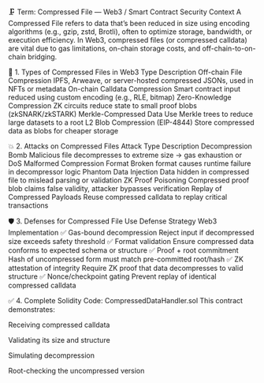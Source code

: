 🗜️ Term: Compressed File — Web3 / Smart Contract Security Context
A Compressed File refers to data that’s been reduced in size using encoding algorithms (e.g., gzip, zstd, Brotli), often to optimize storage, bandwidth, or execution efficiency. In Web3, compressed files (or compressed calldata) are vital due to gas limitations, on-chain storage costs, and off-chain-to-on-chain bridging.

📘 1. Types of Compressed Files in Web3
Type	Description
Off-chain File Compression	IPFS, Arweave, or server-hosted compressed JSONs, used in NFTs or metadata
On-chain Calldata Compression	Smart contract input reduced using custom encoding (e.g., RLE, bitmap)
Zero-Knowledge Compression	ZK circuits reduce state to small proof blobs (zkSNARK/zkSTARK)
Merkle-Compressed Data	Use Merkle trees to reduce large datasets to a root
L2 Blob Compression (EIP-4844)	Store compressed data as blobs for cheaper storage

💥 2. Attacks on Compressed Files
Attack Type	Description
Decompression Bomb	Malicious file decompresses to extreme size → gas exhaustion or DoS
Malformed Compression Format	Broken format causes runtime failure in decompressor logic
Phantom Data Injection	Data hidden in compressed file to mislead parsing or validation
ZK Proof Poisoning	Compressed proof blob claims false validity, attacker bypasses verification
Replay of Compressed Payloads	Reuse compressed calldata to replay critical transactions

🛡️ 3. Defenses for Compressed File Use
Defense Strategy	Web3 Implementation
✅ Gas-bound decompression	Reject input if decompressed size exceeds safety threshold
✅ Format validation	Ensure compressed data conforms to expected schema or structure
✅ Proof + root commitment	Hash of uncompressed form must match pre-committed root/hash
✅ ZK attestation of integrity	Require ZK proof that data decompresses to valid structure
✅ Nonce/checkpoint gating	Prevent replay of identical compressed calldata

✅ 4. Complete Solidity Code: CompressedDataHandler.sol
This contract demonstrates:

Receiving compressed calldata

Validating its size and structure

Simulating decompression

Root-checking the uncompressed version

